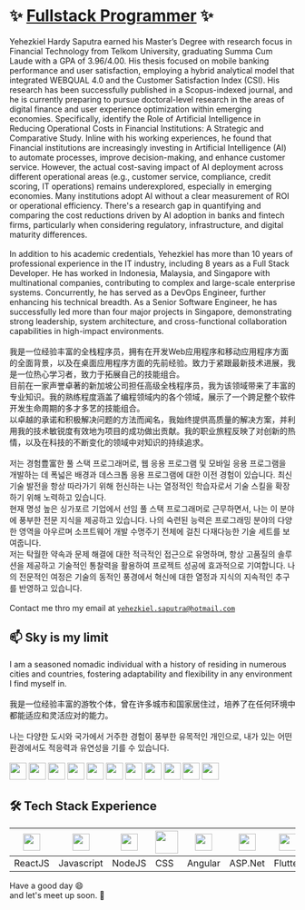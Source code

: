 # ✨ [Fullstack Programmer](https://hardysaputra.herokuapp.com/) ✨ 

Yehezkiel Hardy Saputra earned his Master’s Degree with research focus in Financial Technology from Telkom University, graduating Summa Cum Laude with a GPA of
3.96/4.00. His thesis focused on mobile banking performance and user satisfaction, employing a hybrid analytical model that integrated WEBQUAL
4.0 and the Customer Satisfaction Index (CSI). His research has been successfully published in a Scopus-indexed journal, and he is currently preparing to pursue doctoral-level research in the areas of digital finance and user experience optimization within emerging economies. Specifically, identify the Role of Artificial Intelligence in Reducing Operational Costs in Financial Institutions: A Strategic and Comparative Study. Inline with his working experiences, he found that Financial institutions are increasingly investing in Artificial Intelligence (AI) to automate processes, improve decision-making, and enhance customer service. However, the actual cost-saving impact of AI deployment across different operational areas (e.g., customer service, compliance, credit scoring, IT operations) remains underexplored, especially in emerging economies. Many institutions adopt AI without a clear measurement of ROI or operational efficiency. There's a research gap in quantifying and comparing the cost reductions driven by AI adoption in banks and fintech firms, particularly when considering regulatory, infrastructure, and digital maturity differences.
<br/>
<br/>
In addition to his academic credentials, Yehezkiel has more than 10 years of professional experience in the IT industry, including 8 years as a Full Stack Developer. He has worked in Indonesia, Malaysia, and Singapore with multinational companies, contributing to complex and large-scale enterprise systems. Concurrently, he has served as a DevOps Engineer, further enhancing his technical breadth. As a Senior Software Engineer, he has successfully led more than four major projects in Singapore, demonstrating strong leadership, system architecture, and cross-functional collaboration capabilities in high-impact environments.
<br/>
<br/>
我是一位经验丰富的全栈程序员，拥有在开发Web应用程序和移动应用程序方面的全面背景，以及在桌面应用程序方面的先前经验。致力于紧跟最新技术进展，我是一位热心学习者，致力于拓展自己的技能组合。
<br/>
目前在一家声誉卓著的新加坡公司担任高级全栈程序员，我为该领域带来了丰富的专业知识。我的熟练程度涵盖了编程领域内的各个领域，展示了一个跨足整个软件开发生命周期的多才多艺的技能组合。
<br/>
以卓越的承诺和积极解决问题的方法而闻名，我始终提供高质量的解决方案，并利用我的技术敏锐度有效地为项目的成功做出贡献。我的职业旅程反映了对创新的热情，以及在科技的不断变化的领域中对知识的持续追求。
<br/>
<br/>
저는 경험豊富한 풀 스택 프로그래머로, 웹 응용 프로그램 및 모바일 응용 프로그램을 개발하는 데 폭넓은 배경과 데스크톱 응용 프로그램에 대한 이전 경험이 있습니다. 최신 기술 발전을 항상 따라가기 위해 헌신하는 나는 열정적인 학습자로서 기술 스킬을 확장하기 위해 노력하고 있습니다.
<br/>
현재 명성 높은 싱가포르 기업에서 선임 풀 스택 프로그래머로 근무하면서, 나는 이 분야에 풍부한 전문 지식을 제공하고 있습니다. 나의 숙련된 능력은 프로그래밍 분야의 다양한 영역을 아우르며 소프트웨어 개발 수명주기 전체에 걸친 다재다능한 기술 세트를 보여줍니다.
<br/>
저는 탁월한 약속과 문제 해결에 대한 적극적인 접근으로 유명하며, 항상 고품질의 솔루션을 제공하고 기술적인 통찰력을 활용하여 프로젝트 성공에 효과적으로 기여합니다. 나의 전문적인 여정은 기술의 동적인 풍경에서 혁신에 대한 열정과 지식의 지속적인 추구를 반영하고 있습니다.
<br/><br/>
Contact me thro my email at [`yehezkiel.saputra@hotmail.com`](mailto:yehezkiel.liem@gmail.com)

## 📫 Sky is my limit
I am a seasoned nomadic individual with a history of residing in numerous cities and countries, fostering adaptability and flexibility in any environment I find myself in.
<br/>
<br/>
我是一位经验丰富的游牧个体，曾在许多城市和国家居住过，培养了在任何环境中都能适应和灵活应对的能力。
<br/>
<br/>
나는 다양한 도시와 국가에서 거주한 경험이 풍부한 유목적인 개인으로, 내가 있는 어떤 환경에서도 적응력과 유연성을 기를 수 있습니다.
<br/><br/>
<img height="30" src="https://cdn-icons-png.flaticon.com/512/197/197581.png"> 
<img height="30" src="https://cdn-icons-png.flaticon.com/512/6157/6157721.png"> 
<img height="30" src="https://cdn-icons-png.flaticon.com/512/197/197496.png"> 
<img height="30" src="https://cdn-icons-png.flaticon.com/512/197/197452.png"> 
<img height="30" src="https://cdn-icons-png.flaticon.com/512/197/197473.png"> 
<img height="30" src="https://cdn-icons-png.flaticon.com/512/197/197505.png"> 
<img height="30" src="https://cdn-icons-png.flaticon.com/512/5111/5111586.png"> 
<img height="30" src="https://cdn-icons-png.flaticon.com/512/197/197375.png"> 
<img height="30" src="https://as2.ftcdn.net/v2/jpg/01/79/73/87/1000_F_179738789_3AAX2vMqagraF6AYv3lZVEHPTxNxMsyF.jpg"> 
<img height="30" src="https://cdn-icons-png.flaticon.com/512/8362/8362889.png"> 
<img height="30" src="https://cdn-icons-png.flaticon.com/512/197/197604.png"> 

## 🛠️ Tech Stack Experience
<img height="30" src="https://upload.wikimedia.org/wikipedia/commons/a/a7/React-icon.svg"> | <img height="30" src="https://upload.wikimedia.org/wikipedia/commons/9/99/Unofficial_JavaScript_logo_2.svg"> | <img height="30" src="https://cdn.iconscout.com/icon/free/png-256/node-js-1174925.png"> | <img height="40" src="https://upload.wikimedia.org/wikipedia/commons/d/d5/CSS3_logo_and_wordmark.svg"> | <img height="30" src="https://angular.io/assets/images/logos/angularjs/AngularJS-Shield.svg"> | <img height="30" src="https://play-lh.googleusercontent.com/6AB25hhGfx2C74wz4v_XYaUSdXualWh-hPmZypzUi9a4y2K4wqZaxPzd_c_7lrLatTGj"> | <img height="30" src="https://storage.googleapis.com/cms-storage-bucket/a9d6ce81aee44ae017ee.png"> | <img height="30" src="https://cdn.icon-icons.com/icons2/2415/PNG/512/java_original_wordmark_logo_icon_146459.png"> | <img height="30" src="https://cdn-icons-png.flaticon.com/512/5038/5038539.png"> | <img height="30" src="https://iconape.com/wp-content/files/fh/110909/png/typescript.png"> | <img height="30" src="https://www.iconbunny.com/icons/media/catalog/product/1/7/1769.8-sql-icon-iconbunny.jpg">
---- | ---- | ---- | ---- | ---- | ---- | ---- | ---- | ---- | ---- | ---- |
ReactJS | Javascript | NodeJS | CSS | Angular | ASP.Net | Flutter | Java | ERP | Typescript | SQL



Have a good day 😄 
<br/>
and let's meet up soon. 👋
